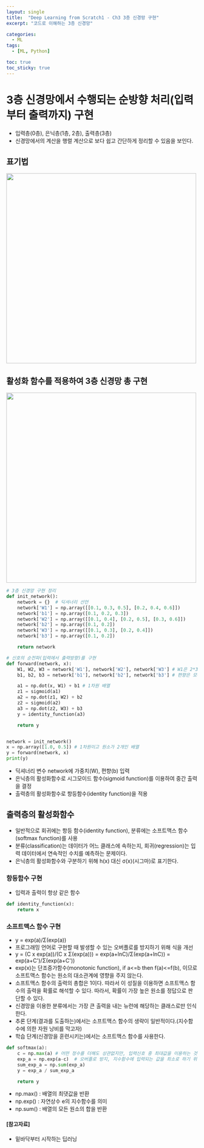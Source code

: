 ```yaml
---
layout: single
title:  "Deep Learning from Scratch1 - Ch3 3층 신경망 구현"
excerpt: "코드로 이해하는 3층 신경망"

categories:
  - ML
tags:
  - [ML, Python]

toc: true
toc_sticky: true
---
```


# 3층 신경망에서 수행되는 순방향 처리(입력부터 출력까지) 구현
- 입력층(0층), 은닉층(1층, 2층), 출력층(3층)
- 신경망에서의 계산을 행렬 계산으로 보다 쉽고 간단하게 정리할 수 있음을 보인다.

## 표기법
<img src = "https://user-images.githubusercontent.com/59792046/114652037-10205200-9d20-11eb-80dc-741f703fe794.jpg" width = "500">


## 활성화 함수를 적용하여 3층 신경망 총 구현
<img src = "https://user-images.githubusercontent.com/59792046/114652474-e74c8c80-9d20-11eb-8c94-233fce9ae6dc.jpg" width = "500">



```python
# 3층 신경망 구현 정리
def init_network():
    network = {}  # 딕셔너리 선언
    network['W1'] = np.array([[0.1, 0.3, 0.5], [0.2, 0.4, 0.6]])
    network['b1'] = np.array([0.1, 0.2, 0.3])
    network['W2'] = np.array([[0.1, 0.4], [0.2, 0.5], [0.3, 0.6]])
    network['b2'] = np.array([0.1, 0.2])
    network['W3'] = np.array([[0.1, 0.3], [0.2, 0.4]])
    network['b3'] = np.array([0.1, 0.2])

    return network

# 신호의 순전파(입력에서 출력방향)를 구현
def forward(network, x):
    W1, W2, W3 = network['W1'], network['W2'], network['W3'] # W1은 2*3, W2는 3*2, W3는 2*2 행렬
    b1, b2, b3 = network['b1'], network['b2'], network['b3'] # 편향은 모두 1차원 배열

    a1 = np.dot(x, W1) + b1 # 1차원 배열
    z1 = sigmoid(a1)
    a2 = np.dot(z1, W2) + b2
    z2 = sigmoid(a2)
    a3 = np.dot(z2, W3) + b3
    y = identity_function(a3)

    return y


network = init_network()
x = np.array([1.0, 0.5]) # 1차원이고 원소가 2개인 배열
y = forward(network, x)
print(y)

```
- 딕셔너리 변수 network에 가중치(W), 편향(b) 입력
- 은닉층의 활성화함수로 시그모이드 함수(sigmoid function)를 이용하여 중간 출력을 결정
- 출력층의 활성화함수로 항등함수(identity function)을 적용


## 출력층의 활성화함수
- 일반적으로 회귀에는 항등 함수(identity function), 분류에는 소프트맥스 함수(softmax function)를 사용
- 분류(classification)는 데이터가 어느 클래스에 속하는지, 회귀(regression)는 입력 데이터에서 연속적인 수치를 예측하는 문제이다.
- 은닉층의 활성화함수와 구분하기 위해 h(x) 대신 σ(x)(시그마)로 표기한다.


### 항등함수 구현
- 입력과 출력이 항상 같은 함수

``` python
def identity_function(x):
    return x
```

### 소프트맥스 함수 구현
- y = exp(a)/Σ(exp(a))
- 프로그래밍 언어로 구현할 때 발생할 수 있는 오버플로를 방지하기 위해 식을 개선
- y = (C x exp(a))/(C x Σ(exp(a))) = exp(a+lnC)/Σ(exp(a+lnC)) = exp(a+C')/Σ(exp(a+C'))
- exp(x)는 단조증가함수(monotonic function), if a<=b then f(a)<=f(b), 이므로 소프트맥스 함수는 원소의 대소관계에 영향을 주지 않는다.
- 소프트맥스 함수의 출력의 총합은 1이다. 따라서 이 성질을 이용하면 소프트맥스 함수의 출력을 확률로 해석할 수 있다. 따라서, 확률이 가장 높은 원소를 정답으로 판단할 수 있다.
- 신경망을 이용한 분류에서는 가장 큰 출력을 내는 뉴런에 해당하는 클래스로만 인식한다. 
- 추론 단계(결과를 도출하는)에서는 소프트맥스 함수의 생략이 일반적이다.(지수함수에 의한 자원 낭비를 막고자)
- 학습 단계(신경망을 훈련시키는)에서는 소프트맥스 함수를 사용한다.


``` python
def softmax(a):
    c = np.max(a) # 어떤 정수를 더해도 상관없지만, 입력신호 중 최대값을 이용하는 것이 일반적
    exp_a = np.exp(a-c)  # 오버플로 방지, 지수함수에 입력되는 값을 최소로 하기 위해 음수형태의 덧셈을 진행
    sum_exp_a = np.sum(exp_a)
    y = exp_a / sum_exp_a

    return y
```

- np.max() : 배열의 최댓값을 반환
- np.exp() : 자연상수 e의 지수함수를 의미
- np.sum() : 배열의 모든 원소의 합을 반환


#### [참고자료]
- 밑바닥부터 시작하는 딥러닝

